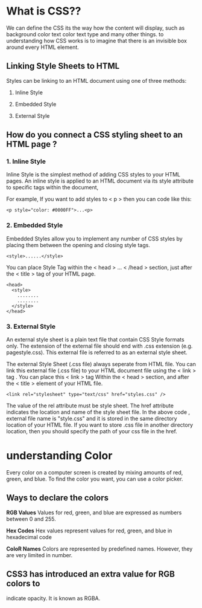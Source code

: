 # What is CSS??
> 
We can define the CSS its the way how the content will display, such as background color text color text type and many other things. to understanding how CSS works is to imagine that there is an invisible box around every HTML element.

## Linking Style Sheets to HTML
Styles can be linking to an HTML document using one of three methods:

1. Inline Style

2. Embedded Style

3. External Style

## How do you connect a CSS styling sheet to an HTML page ?

### 1. Inline Style
Inline Style is the simplest method of adding CSS styles to your HTML pages. An inline style is applied to an HTML document via its style attribute to specific tags within the document,

For example, If you want to add styles to < p > then you can code like this:
```
<p style="color: #0000FF">...<p>
```

### 2. Embedded Style
Embedded Styles allow you to implement any number of CSS styles by placing them between the opening and closing style tags.
```
<style>......</style>
```
You can place Style Tag within the < head > ... < /head > section, just after the < title > tag of your HTML page.
```
<head>
  <style>
    ........
    ........
  </style>
</head>
``` 

### 3. External Style
An external style sheet is a plain text file that contain CSS Style formats only. The extension of the external file should end with .css extension (e.g. pagestyle.css). This external file is referred to as an external style sheet.

The external Style Sheet (.css file) always seperate from HTML file. You can link this external file (.css file) to your HTML document file using the < link > tag . You can place this < link > tag Within the < head > section, and after the < title > element of your HTML file.
```
<link rel="stylesheet" type="text/css" href="styles.css" />
```
The value of the rel attribute must be style sheet. The href attribute indicates the location and name of the style sheet file. In the above code , external file name is "style.css" and it is stored in the same directory location of your HTML file. If you want to store .css file in another directory location, then you should specify the path of your css file in the href.


# understanding Color
Every color on a computer screen is created by mixing amounts of red, green, and blue. To find the color you want, you can use a color picker.  

## Ways to declare the colors
**RGB Values**
Values for red, green, and blue are expressed as numbers between 0 and 255. 

**Hex Codes**
Hex values represent values for red, green, and blue in hexadecimal code

**ColoR Names**
Colors are represented by predefined names. However, they are very limited in number.

## CSS3 has introduced an extra value for RGB colors to 
indicate opacity. It is known as RGBA.
